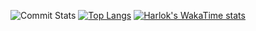 ![Commit Stats](https://github-readme-stats.vercel.app/api?username=westee&show_icons=true&rank_icon=percentile)
[![Top Langs](https://github-readme-stats.vercel.app/api/top-langs/?username=westee&layout=donut)](https://github.com/anuraghazra/github-readme-stats)
[![Harlok's WakaTime stats](https://github-readme-stats.vercel.app/api/wakatime?username=westee)](https://github.com/anuraghazra/github-readme-stats)
